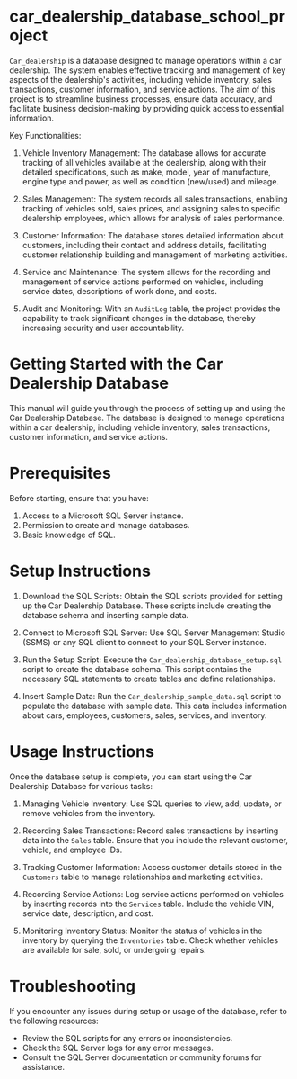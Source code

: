 # car_dealership_database_school_project

`Car_dealership` is a database designed to manage operations within a car dealership. The system enables effective tracking and management of key aspects of the dealership's activities, including vehicle inventory, sales transactions, customer information, and service actions. The aim of this project is to streamline business processes, ensure data accuracy, and facilitate business decision-making by providing quick access to essential information.

Key Functionalities:


1.	Vehicle Inventory Management: The database allows for accurate tracking of all vehicles available at the dealership, along with their detailed specifications, such as make, model, year of manufacture, engine type and power, as well as condition (new/used) and mileage.

2.	Sales Management: The system records all sales transactions, enabling tracking of vehicles sold, sales prices, and assigning sales to specific dealership employees, which allows for analysis of sales performance.

3.	Customer Information: The database stores detailed information about customers, including their contact and address details, facilitating customer relationship building and management of marketing activities.

4.	Service and Maintenance: The system allows for the recording and management of service actions performed on vehicles, including service dates, descriptions of work done, and costs.

5.	Audit and Monitoring: With an `AuditLog` table, the project provides the capability to track significant changes in the database, thereby increasing security and user accountability. 


# Getting Started with the Car Dealership Database

This manual will guide you through the process of setting up and using the Car Dealership Database. The database is designed to manage operations within a car dealership, including vehicle inventory, sales transactions, customer information, and service actions.

# Prerequisites

Before starting, ensure that you have:

1. Access to a Microsoft SQL Server instance.
2. Permission to create and manage databases.
3. Basic knowledge of SQL.

# Setup Instructions

1. Download the SQL Scripts: Obtain the SQL scripts provided for setting up the Car Dealership Database. These scripts include creating the database schema and inserting sample data.

2. Connect to Microsoft SQL Server: Use SQL Server Management Studio (SSMS) or any SQL client to connect to your SQL Server instance.

3. Run the Setup Script: Execute the `Car_dealership_database_setup.sql` script to create the database schema. This script contains the necessary SQL statements to create tables and define relationships.

4. Insert Sample Data: Run the `Car_dealership_sample_data.sql` script to populate the database with sample data. This data includes information about cars, employees, customers, sales, services, and inventory.

# Usage Instructions

Once the database setup is complete, you can start using the Car Dealership Database for various tasks:

1. Managing Vehicle Inventory: Use SQL queries to view, add, update, or remove vehicles from the inventory.

2. Recording Sales Transactions: Record sales transactions by inserting data into the `Sales` table. Ensure that you include the relevant customer, vehicle, and employee IDs.

3. Tracking Customer Information: Access customer details stored in the `Customers` table to manage relationships and marketing activities.

4. Recording Service Actions: Log service actions performed on vehicles by inserting records into the `Services` table. Include the vehicle VIN, service date, description, and cost.

5. Monitoring Inventory Status: Monitor the status of vehicles in the inventory by querying the `Inventories` table. Check whether vehicles are available for sale, sold, or undergoing repairs.

# Troubleshooting

If you encounter any issues during setup or usage of the database, refer to the following resources:

- Review the SQL scripts for any errors or inconsistencies.
- Check the SQL Server logs for any error messages.
- Consult the SQL Server documentation or community forums for assistance.
